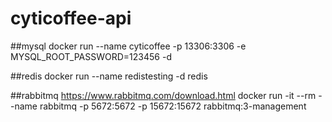 # cyticoffee-api

##mysql
docker run --name cyticoffee -p 13306:3306 -e MYSQL_ROOT_PASSWORD=123456 -d

##redis
docker run --name redistesting -d redis

##rabbitmq
https://www.rabbitmq.com/download.html
docker run -it --rm --name rabbitmq -p 5672:5672 -p 15672:15672 rabbitmq:3-management